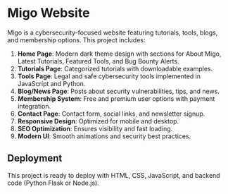 # Migo Website

Migo is a cybersecurity-focused website featuring tutorials, tools, blogs, and membership options. This project includes:

1. **Home Page**: Modern dark theme design with sections for About Migo, Latest Tutorials, Featured Tools, and Bug Bounty Alerts.
2. **Tutorials Page**: Categorized tutorials with downloadable examples.
3. **Tools Page**: Legal and safe cybersecurity tools implemented in JavaScript and Python.
4. **Blog/News Page**: Posts about security vulnerabilities, tips, and news.
5. **Membership System**: Free and premium user options with payment integration.
6. **Contact Page**: Contact form, social links, and newsletter signup.
7. **Responsive Design**: Optimized for mobile and desktop.
8. **SEO Optimization**: Ensures visibility and fast loading.
9. **Modern UI**: Smooth animations and security best practices.

## Deployment
This project is ready to deploy with HTML, CSS, JavaScript, and backend code (Python Flask or Node.js).